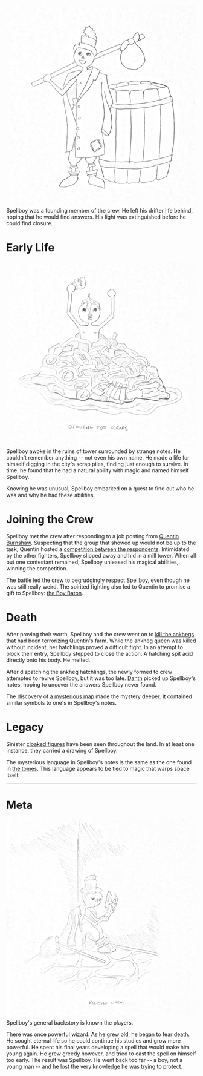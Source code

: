 <!-- TITLE: Spellboy -->
<!-- SUBTITLE: Rest in peace... -->
![Spell Boy](/uploads/spell-boy.png "Spell Boy")
Spellboy was a founding member of the crew. He left his drifter life behind, hoping that he would find answers. His light was extinguished before he could find closure.
# Early Life
![Digging For Scraps](/uploads/digging-for-scraps.png "Digging For Scraps")
Spellboy awoke in the ruins of tower surrounded by strange notes. He couldn't remember anything -- not even his own name. He made a life for himself digging in the city's scrap piles, finding just enough to survive. In time, he found that he had a natural ability with magic and named himself Spellboy.

Knowing he was unusual, Spellboy embarked on a quest to find out who he was and why he had these abilities.
# Joining the Crew
Spellboy met the crew after responding to a job posting from [Quentin Burnshaw](http://spellboyorig.in/quentin-burnshaw). Suspecting that the group that showed up would not be up to the task, Quentin hosted a [competition between the respondents](http://spellboyorig.in/session-1-introductions). Intimidated by the other fighters, Spellboy slipped away and hid in a mill tower. When all but one contestant remained, Spellboy unleased his magical abilities, winning the competition.

The battle led the crew to begrudgingly respect Spellboy, even though he was still really weird. The spirited fighting also led to Quentin to promise a gift to Spellboy: [the Boy Baton](http://spellboyorig.in/the-boy-baton).
# Death
After proving their worth, Spellboy and the crew went on to [kill the ankhegs](http://spellboyorig.in/session-2-the-ankhegs) that had been terrorizing Quentin's farm. While the ankheg queen was killed without incident, her hatchlings proved a difficult fight. In an attempt to block their entry, Spellboy stepped to close the action. A hatching spit acid directly onto his body. He melted.

After dispatching the ankheg hatchlings, the newly formed to crew attempted to revive Spellboy, but it was too late. [Danth](http://spellboyorig.in/danth-goldentoe) picked up Spellboy's notes, hoping to uncover the answers Spellboy never found.

The discovery of [a mysterious map](http://spellboyorig.in/create/ankheg-cave-map) made the mystery deeper. It contained similar symbols to one's in Spellboy's notes.
# Legacy
Sinister [cloaked figures](http://spellboyorig.in/cloaked-figures) have been seen throughout the land. In at least one instance, they carried a drawing of Spellboy.

The mysterious language in Spellboy's notes is the same as the one found in [the tomes](http://spellboyorig.in/the-tomes). This language appears to be tied to magic that warps space itself.

-----
# Meta
![Keeping Warm](/uploads/keeping-warm.png "Keeping Warm")
Spellboy's general backstory is known the players. 

There was once powerful wizard. As he grew old, he began to fear death. He sought eternal life so he could continue his studies and grow more powerful. He spent his final years developing a spell that would make him young again. He grew greedy however, and tried to cast the spell on himself too early. The result was Spellboy. He went back too far -- a boy, not a young man -- and he lost the very knowledge he was trying to protect.
